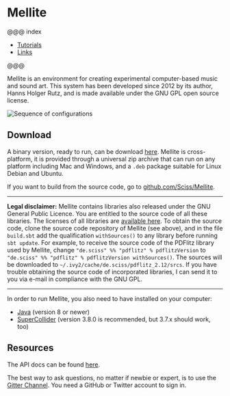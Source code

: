 # Mellite

@@@ index

- [Tutorials](tutorials.md)
- [Links](links.md)

@@@

Mellite is an environment for creating experimental computer-based music and sound art.
This system has been developed since 2012 by its author, Hanns Holger Rutz, and is made
available under the GNU GPL open source license.

![Sequence of configurations](.../screenshot.png)

## Download

A binary version, ready to run, can be download [here](https://github.com/Sciss/Mellite/releases/latest).
Mellite is cross-platform, it is provided through a universal zip archive that can run on any platform
including Mac and Windows, and a `.deb` package suitable for Linux Debian and Ubuntu.

If you want to build from the source code, go to [github.com/Sciss/Mellite](http://github.com/Sciss/Mellite).

----

**Legal disclaimer:**
Mellite contains libraries also released under the GNU General Public Licence.
You are entitled to the source code of all these libraries. The licenses of
all libraries are [available here](https://github.com/Sciss/Mellite/tree/master/licenses). To
obtain the source code, clone the source code repository of Mellite (see above), and in the file
`build.sbt` add the qualification `withSources()` to any library before running `sbt update`.
For example, to receive the source code of the PDFlitz library used by Mellite, change
`"de.sciss" %% "pdflitz" % pdflitzVersion` to `"de.sciss" %% "pdflitz" % pdflitzVersion withSources()`.
The sources will be downloaded to `~/.ivy2/cache/de.sciss/pdflitz_2.12/srcs`.
If you have trouble obtaining the source code of incorporated libraries, I can send it to you via e-mail
in compliance with the GNU GPL.

----

In order to run Mellite, you also need to have installed on your computer:

- [Java](https://www.java.com/download/) (version 8 or newer)
- [SuperCollider](https://supercollider.github.io/download) (version 3.8.0 is recommended, but 3.7.x should work, too)

## Resources

The API docs can be found [here](latest/api/de/sciss/).

The best way to ask questions, no matter if newbie or expert, is to use the [Gitter Channel](https://gitter.im/Sciss/Mellite). You need a GitHub or Twitter account to sign in.
